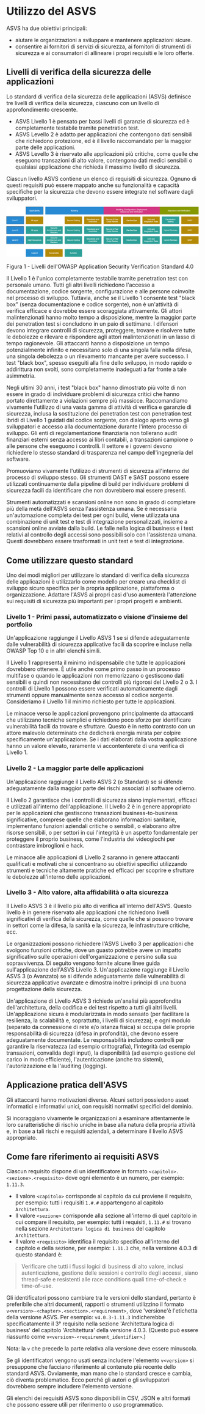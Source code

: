 # Utilizzo del ASVS

ASVS ha due obiettivi principali:

* aiutare le organizzazioni a sviluppare e mantenere applicazioni sicure.
* consentire ai fornitori di servizi di sicurezza, ai fornitori di strumenti di sicurezza e ai consumatori di allineare i propri requisiti e le loro offerte.

## Livelli di verifica della sicurezza delle applicazioni

Lo standard di verifica della sicurezza delle applicazioni (ASVS) definisce tre livelli di verifica della sicurezza, ciascuno con un livello di approfondimento crescente.

* ASVS Livello 1 è pensato per bassi livelli di garanzie di sicurezza ed è completamente testabile tramite penetration test.
* ASVS Levello 2 è adatto per applicazioni che contengono dati sensibili che richiedono protezione, ed è il livello raccomandato per la maggior parte delle applicazioni.
* ASVS Levello 3 è riservato alle applicazioni più critiche, come quelle che eseguono transazioni di alto valore, contengono dati medici sensibili o qualsiasi applicazione che richieda il massimo livello di sicurezza.

Ciascun livello ASVS contiene un elenco di requisiti di sicurezza. Ognuno di questi requisiti può essere mappato anche su funzionalità e capacità specifiche per la sicurezza che devono essere integrate nel software dagli sviluppatori.

![ASVS Levels](https://raw.githubusercontent.com/OWASP/ASVS/master/4.0/images/asvs_40_levels.png "ASVS Levels")

Figura 1 - Livelli dell'OWASP Application Security Verification Standard 4.0 

Il Livello 1 è l'unico completamente testabile tramite penetration test con personale umano. Tutti gli altri livelli richiedono l'accesso a documentazione, codice sorgente, configurazione e alle persone coinvolte nel processo di sviluppo. Tuttavia, anche se il Livello 1 consente test "black box" (senza documentazione e codice sorgente), non è un'attività di verifica efficace e dovrebbe essere scoraggiata attivamente. Gli attori malintenzionati hanno molto tempo a disposizione, mentre la maggior parte dei penetration test si concludono in un paio di settimane. I difensori devono integrare controlli di sicurezza, proteggere, trovare e risolvere tutte le debolezze e rilevare e rispondere agli attori malintenzionati in un lasso di tempo ragionevole. Gli attaccanti hanno a disposizione un tempo potenzialmente infinito e necessitano solo di una singola falla nella difesa, una singola debolezza o un rilevamento mancante per avere successo. I test "black box", spesso eseguiti alla fine dello sviluppo, in modo rapido o addirittura non svolti, sono completamente inadeguati a far fronte a tale asimmetria.

Negli ultimi 30 anni, i test "black box" hanno dimostrato più volte di non essere in grado di individuare problemi di sicurezza critici che hanno portato direttamente a violazioni sempre più massicce. Raccomandiamo vivamente l'utilizzo di una vasta gamma di attività di verifica e garanzie di sicurezza, inclusa la sostituzione dei penetration test con penetration test ibridi di Livello 1 guidati dal codice sorgente, con dialogo aperto verso gli sviluppatori e accesso alla documentazione durante l'intero processo di sviluppo. Gli enti di regolamentazione finanziaria non tollerano audit finanziari esterni senza accesso ai libri contabili, a transazioni campione o alle persone che eseguono i controlli. Il settore e i governi devono richiedere lo stesso standard di trasparenza nel campo dell'ingegneria del software.

Promuoviamo vivamente l'utilizzo di strumenti di sicurezza all'interno del processo di sviluppo stesso. Gli strumenti DAST e SAST possono essere utilizzati continuamente dalla pipeline di build per individuare problemi di sicurezza facili da identificare che non dovrebbero mai essere presenti.

Strumenti automatizzati e scansioni online non sono in grado di completare più della metà dell'ASVS senza l'assistenza umana. Se è necessaria un'automazione completa dei test per ogni build, viene utilizzata una combinazione di unit test e test di integrazione personalizzati, insieme a scansioni online avviate dalla build. Le falle nella logica di business e i test relativi al controllo degli accessi sono possibili solo con l'assistenza umana. Questi dovrebbero essere trasformati in unit test e test di integrazione.

## Come utilizzare questo standard

Uno dei modi migliori per utilizzare lo standard di verifica della sicurezza delle applicazioni è utilizzarlo come modello per creare una checklist di sviluppo sicuro specifica per la propria applicazione, piattaforma o organizzazione. Adattare l'ASVS ai propri casi d'uso aumenterà l'attenzione sui requisiti di sicurezza più importanti per i propri progetti e ambienti.

### Livello 1 - Primi passi, automatizzato o visione d'insieme del portfolio

Un'applicazione raggiunge il Livello ASVS 1 se si difende adeguatamente dalle vulnerabilità di sicurezza applicative facili da scoprire e incluse nella OWASP Top 10 e in altri elenchi simili.

Il Livello 1 rappresenta il minimo indispensabile che tutte le applicazioni dovrebbero ottenere. È utile anche come primo passo in un processo multifase o quando le applicazioni non memorizzano o gestiscono dati sensibili e quindi non necessitano dei controlli più rigorosi del Livello 2 o 3. I controlli di Livello 1 possono essere verificati automaticamente dagli strumenti oppure manualmente senza accesso al codice sorgente. Consideriamo il Livello 1 il minimo richiesto per tutte le applicazioni.

Le minacce verso le applicazioni provengono principalmente da attaccanti che utilizzano tecniche semplici e richiedono poco sforzo per identificare vulnerabilità facili da trovare e sfruttare. Questo è in netto contrasto con un attore malevolo determinato che dedicherà energia mirata per colpire specificamente un'applicazione. Se i dati elaborati dalla vostra applicazione hanno un valore elevato, raramente vi accontenterete di una verifica di Livello 1.

### Livello 2 - La maggior parte delle applicazioni

Un'applicazione raggiunge il Livello ASVS 2 (o Standard) se si difende adeguatamente dalla maggior parte dei rischi associati al software odierno.

Il Livello 2 garantisce che i controlli di sicurezza siano implementati, efficaci e utilizzati all'interno dell'applicazione. Il Livello 2 è in genere appropriato per le applicazioni che gestiscono transazioni business-to-business significative, comprese quelle che elaborano informazioni sanitarie, implementano funzioni aziendali critiche o sensibili, o elaborano altre risorse sensibili, o per settori in cui l'integrità è un aspetto fondamentale per proteggere il proprio business, come l'industria dei videogiochi per contrastare imbroglioni e hack.

Le minacce alle applicazioni di Livello 2 saranno in genere attaccanti qualificati e motivati che si concentrano su obiettivi specifici utilizzando strumenti e tecniche altamente pratiche ed efficaci per scoprire e sfruttare le debolezze all'interno delle applicazioni.

### Livello 3 - Alto valore, alta affidabilità o alta sicurezza

Il Livello ASVS 3 è il livello più alto di verifica all'interno dell'ASVS. Questo livello è in genere riservato alle applicazioni che richiedono livelli significativi di verifica della sicurezza, come quelle che si possono trovare in settori come la difesa, la sanità e la sicurezza, le infrastrutture critiche, ecc.

Le organizzazioni possono richiedere l'ASVS Livello 3 per applicazioni che svolgono funzioni critiche, dove un guasto potrebbe avere un impatto significativo sulle operazioni dell'organizzazione e persino sulla sua sopravvivenza. Di seguito vengono fornite alcune linee guida sull'applicazione dell'ASVS Livello 3. Un'applicazione raggiunge il Livello ASVS 3 (o Avanzato) se si difende adeguatamente dalle vulnerabilità di sicurezza applicative avanzate e dimostra inoltre i principi di una buona progettazione della sicurezza.

Un'applicazione di Livello ASVS 3 richiede un'analisi più approfondita dell'architettura, della codifica e dei test rispetto a tutti gli altri livelli. Un'applicazione sicura è modularizzata in modo sensato (per facilitare la resilienza, la scalabilità e, soprattutto, i livelli di sicurezza), e ogni modulo (separato da connessione di rete e/o istanza fisica) si occupa delle proprie responsabilità di sicurezza (difesa in profondità), che devono essere adeguatamente documentate. Le responsabilità includono controlli per garantire la riservatezza (ad esempio crittografia), l'integrità (ad esempio transazioni, convalida degli input), la disponibilità (ad esempio gestione del carico in modo efficiente), l'autenticazione (anche tra sistemi), l'autorizzazione e la l'auditing (logging).

## Applicazione pratica dell'ASVS

Gli attaccanti hanno motivazioni diverse. Alcuni settori possiedono asset informatici e informativi unici, con requisiti normativi specifici del dominio.

Si incoraggiano vivamente le organizzazioni a esaminare attentamente le loro caratteristiche di rischio uniche in base alla natura della propria attività e, in base a tali rischi e requisiti aziendali, a determinare il livello ASVS appropriato.

## Come fare riferimento ai requisiti ASVS

Ciascun requisito dispone di un identificatore in formato `<capitolo>.<sezione>.<requisito>` dove ogni elemento è un numero, per esempio: `1.11.3`.
- Il valore `<capitolo>` corrisponde al capitolo da cui proviene il requisito, per esempio: tutti i requisiti `1.#.#` appartengono al capitolo `Architettura`.
- Il valore `<sezione>` corrisponde alla sezione all'interno di quel capitolo in cui compare il requisito, per esempio: tutti i requisiti,  `1.11.#` si trovano nella sezione `Architettura logica di business` del capitolo `Architettura`.
- Il valore `<requisito>` identifica il requisito specifico all'interno del capitolo e della sezione, per esempio: `1.11.3` che, nella versione 4.0.3 di questo standard è:

> Verificare che tutti i flussi logici di business di alto valore, inclusi autenticazione, gestione delle sessioni e controllo degli accessi, siano thread-safe e resistenti alle race conditions quali time-of-check e time-of-use.

Gli identificatori possono cambiare tra le versioni dello standard, pertanto è preferibile che altri documenti, rapporti o strumenti utilizzino il formato `v<version>-<chapter>.<section>.<requirement>`, dove 'versione'è l'etichetta della versione ASVS. Per esempio: `v4.0.3-1.11.3`  indicherebbe specificatamente il 3° requisito nella sezione 'Architettura logica di business' del capitolo 'Architettura' della versione 4.0.3. (Questo può essere riassunto come `v<version>-<requirement_identifier>`.)

Nota: la `v` che precede la parte relativa alla versione deve essere minuscola.

Se gli identificatori vengono usati senza includere l'elemento `v<version>` si presuppone che facciano riferimento al contenuto più recente dello standard ASVS. Ovviamente, man mano che lo standard cresce e cambia, ciò diventa problematico. Ecco perché gli autori o gli sviluppatori dovrebbero sempre includere l'elemento versione.

Gli elenchi dei requisiti ASVS sono disponibili in CSV, JSON e altri formati che possono essere utili per riferimento o uso programmatico.
